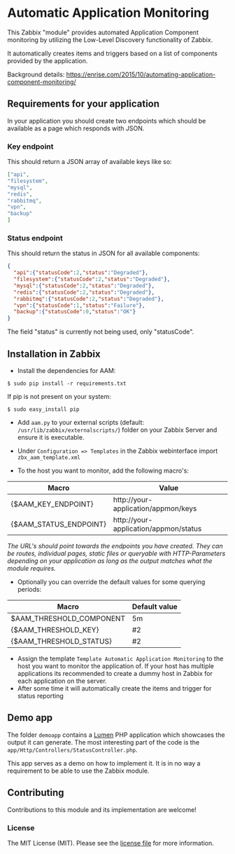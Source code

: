 Automatic Application Monitoring
===
This Zabbix "module" provides automated Application Component monitoring by utilizing the Low-Level Discovery functionality of Zabbix.

It automatically creates items and triggers based on a list of components provided by the application.

Background details: https://enrise.com/2015/10/automating-application-component-monitoring/

## Requirements for your application
In your application you should create two endpoints which should be available as a page which responds with JSON.

### Key endpoint
This should return a JSON array of available keys like so:
```json
["api",
"filesystem",
"mysql",
"redis",
"rabbitmq",
"vpn",
"backup"
]
```

### Status endpoint
This should return the status in JSON for all available components:
```json
{
  "api":{"statusCode":2,"status":"Degraded"},
  "filesystem":{"statusCode":2,"status":"Degraded"},
  "mysql":{"statusCode":2,"status":"Degraded"},
  "redis":{"statusCode":2,"status":"Degraded"},
  "rabbitmq":{"statusCode":2,"status":"Degraded"},
  "vpn":{"statusCode":1,"status":"Failure"},
  "backup":{"statusCode":0,"status":"OK"}
}
```

The field "status" is currently not being used, only "statusCode".

## Installation in Zabbix

* Install the dependencies for AAM:
```shell
$ sudo pip install -r requirements.txt
```
If pip is not present on your system:
```shell
$ sudo easy_install pip
```

* Add `aam.py` to your external scripts (default: `/usr/lib/zabbix/externalscripts/`) folder on your Zabbix Server and ensure it is executable.

* Under `Configuration => Templates` in the Zabbix webinterface import `zbx_aam_template.xml`
* To the host you want to monitor, add the following macro's:

| Macro                  | Value                                 |
|------------------------|---------------------------------------|
| {$AAM_KEY_ENDPOINT}    | http://your-application/appmon/keys   |
| {$AAM_STATUS_ENDPOINT} | http://your-application/appmon/status |

*The URL's should point towards the endpoints you have created. They can be routes, individual pages, static files or queryable with HTTP-Parameters depending on your application as long as the output matches what the module requires.*

* Optionally you can override the default values for some querying periods:

| Macro                      | Default value  |
|----------------------------|----------------|
| $AAM_THRESHOLD_COMPONENT   |       5m       |
| {$AAM_THRESHOLD_KEY}       |       #2       |
| {$AAM_THRESHOLD_STATUS}    |       #2       |

* Assign the template `Template Automatic Application Monitoring` to the host you want to monitor the application of. If your host has multiple applications its recommended to create a dummy host in Zabbix for each application on the server.
* After some time it will automatically create the items and trigger for status reporting

## Demo app
The folder `demoapp` contains a [Lumen](http://lumen.laravel.com/) PHP application which showcases the output it can generate. The most interesting part of the code is the `app/Http/Controllers/StatusController.php`.

This app serves as a demo on how to implement it. It is in no way a requirement to be able to use the Zabbix module.

## Contributing
Contributions to this module and its implementation are welcome!

### License
The MIT License (MIT). Please see the [license file](LICENSE) for more information.
